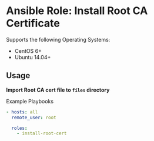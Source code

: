 # Ansible Role: Install Root CA Certificate

Supports the following Operating Systems:

- CentOS 6+
- Ubuntu 14.04+


## Usage

**Import Root CA cert file to `files` directory**

Example Playbooks

```yaml
- hosts: all
  remote_user: root

  roles:
    - install-root-cert
```

